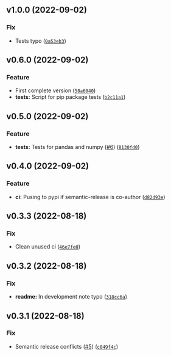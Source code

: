 <!--next-version-placeholder-->

## v1.0.0 (2022-09-02)
### Fix
* Tests typo ([`0a53eb3`](https://github.com/smolendawid/cacha/commit/0a53eb31996ed4ea3a61b9bbd36bb0c40276a35e))

## v0.6.0 (2022-09-02)
### Feature
* First complete version ([`58a6040`](https://github.com/smolendawid/cacha/commit/58a6040ab2c19e1e8bc9ace487237be627321738))
* **tests:** Script for pip package tests ([`b2c11a1`](https://github.com/smolendawid/cacha/commit/b2c11a1f358648acc825a8b5738caa75b53bd7e4))

## v0.5.0 (2022-09-02)
### Feature
* **tests:** Tests for pandas and numpy ([#6](https://github.com/smolendawid/cacha/issues/6)) ([`8130fd0`](https://github.com/smolendawid/cacha/commit/8130fd0998165f15addf08a14dd600437642b751))

## v0.4.0 (2022-09-02)
### Feature
* **ci:** Pusing to pypi if semantic-release is co-author ([`d82d93e`](https://github.com/smolendawid/cacha/commit/d82d93e731f23bd17555aa8444735964de1f593f))

## v0.3.3 (2022-08-18)
### Fix
* Clean unused ci ([`46e7fe0`](https://github.com/smolendawid/cacha/commit/46e7fe04ec7e7e346d526f3612d013dfad18ceec))

## v0.3.2 (2022-08-18)
### Fix
* **readme:** In development note typo ([`318cc6a`](https://github.com/smolendawid/cacha/commit/318cc6a7bd6c8288062747570feecd6fcb87dda2))

## v0.3.1 (2022-08-18)
### Fix
* Semantic release conflicts ([#5](https://github.com/smolendawid/cacha/issues/5)) ([`c049f4c`](https://github.com/smolendawid/cacha/commit/c049f4cd53ffe38975c6097915ccdf5aa60a37a9))
